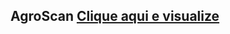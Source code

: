 <h2>AgroScan <a href="https://guiidevs.github.io/agroscan/" target="_blank">Clique aqui e visualize</a></h2>
